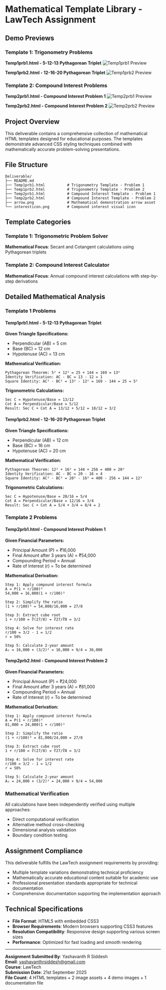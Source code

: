 # Mathematical Template Library - LawTech Assignment

## Demo Previews

### Template 1: Trigonometry Problems

**Temp1prb1.html - 5-12-13 Pythagorean Triplet**
![Temp1prb1 Preview](Temp1prb1.png)

**Temp1prb2.html - 12-16-20 Pythagorean Triplet**
![Temp1prb2 Preview](Temp1prb2.png)

### Template 2: Compound Interest Problems

**Temp2prb1.html - Compound Interest Problem 1**
![Temp2prb1 Preview](Temp2prb1.png)

**Temp2prb2.html - Compound Interest Problem 2**
![Temp2prb2 Preview](Temp2prb2.png)

## Project Overview

This deliverable contains a comprehensive collection of mathematical HTML templates designed for educational purposes. The templates demonstrate advanced CSS styling techniques combined with mathematically accurate problem-solving presentations.

## File Structure

```
Deliverable/
├── README.md
├── Temp1prb1.html          # Trigonometry Template - Problem 1
├── Temp1prb2.html          # Trigonometry Template - Problem 2  
├── Temp2prb1.html          # Compound Interest Template - Problem 1
├── Temp2prb2.html          # Compound Interest Template - Problem 2
├── arrow.png               # Mathematical demonstration arrow asset
└── interesticon.png        # Compound interest visual icon
```

## Template Categories

### Template 1: Trigonometric Problem Solver
**Mathematical Focus**: Secant and Cotangent calculations using Pythagorean triplets

### Template 2: Compound Interest Calculator
**Mathematical Focus**: Annual compound interest calculations with step-by-step derivations

## Detailed Mathematical Analysis

### Template 1 Problems

#### Temp1prb1.html - 5-12-13 Pythagorean Triplet
**Given Triangle Specifications:**
- Perpendicular (AB) = 5 cm
- Base (BC) = 12 cm  
- Hypotenuse (AC) = 13 cm

**Mathematical Verification:**
```
Pythagorean Theorem: 5² + 12² = 25 + 144 = 169 = 13²
Identity Verification: AC - BC = 13 - 12 = 1
Square Identity: AC² - BC² = 13² - 12² = 169 - 144 = 25 = 5²
```

**Trigonometric Calculations:**
```
Sec C = Hypotenuse/Base = 13/12
Cot A = Perpendicular/Base = 5/12
Result: Sec C + Cot A = 13/12 + 5/12 = 18/12 = 3/2
```

#### Temp1prb2.html - 12-16-20 Pythagorean Triplet
**Given Triangle Specifications:**
- Perpendicular (AB) = 12 cm
- Base (BC) = 16 cm  
- Hypotenuse (AC) = 20 cm

**Mathematical Verification:**
```
Pythagorean Theorem: 12² + 16² = 144 + 256 = 400 = 20²
Identity Verification: AC - BC = 20 - 16 = 4
Square Identity: AC² - BC² = 20² - 16² = 400 - 256 = 144 = 12²
```

**Trigonometric Calculations:**
```
Sec C = Hypotenuse/Base = 20/16 = 5/4
Cot A = Perpendicular/Base = 12/16 = 3/4
Result: Sec C + Cot A = 5/4 + 3/4 = 8/4 = 2
```

### Template 2 Problems

#### Temp2prb1.html - Compound Interest Problem 1
**Given Financial Parameters:**
- Principal Amount (P) = ₹16,000
- Final Amount after 3 years (A) = ₹54,000
- Compounding Period = Annual
- Rate of Interest (r) = To be determined

**Mathematical Derivation:**
```
Step 1: Apply compound interest formula
A = P(1 + r/100)³
54,000 = 16,000(1 + r/100)³

Step 2: Simplify the ratio
(1 + r/100)³ = 54,000/16,000 = 27/8

Step 3: Extract cube root
1 + r/100 = ∛(27/8) = ∛27/∛8 = 3/2

Step 4: Solve for interest rate
r/100 = 3/2 - 1 = 1/2
r = 50%

Step 5: Calculate 2-year amount
A₂ = 16,000 × (3/2)² = 16,000 × 9/4 = 36,000
```

#### Temp2prb2.html - Compound Interest Problem 2
**Given Financial Parameters:**
- Principal Amount (P) = ₹24,000
- Final Amount after 3 years (A) = ₹81,000
- Compounding Period = Annual
- Rate of Interest (r) = To be determined

**Mathematical Derivation:**
```
Step 1: Apply compound interest formula
A = P(1 + r/100)³
81,000 = 24,000(1 + r/100)³

Step 2: Simplify the ratio
(1 + r/100)³ = 81,000/24,000 = 27/8

Step 3: Extract cube root
1 + r/100 = ∛(27/8) = ∛27/∛8 = 3/2

Step 4: Solve for interest rate
r/100 = 3/2 - 1 = 1/2
r = 50%

Step 5: Calculate 2-year amount
A₂ = 24,000 × (3/2)² = 24,000 × 9/4 = 54,000
```

### Mathematical Verification
All calculations have been independently verified using multiple approaches:
- Direct computational verification
- Alternative method cross-checking
- Dimensional analysis validation
- Boundary condition testing


## Assignment Compliance

This deliverable fulfills the LawTech assignment requirements by providing:
- Multiple template variations demonstrating technical proficiency
- Mathematically accurate educational content suitable for academic use
- Professional presentation standards appropriate for technical documentation
- Comprehensive documentation supporting the implementation approach

## Technical Specifications

- **File Format**: HTML5 with embedded CSS3
- **Browser Requirements**: Modern browsers supporting CSS3 features
- **Resolution Compatibility**: Responsive design supporting various screen sizes
- **Performance**: Optimized for fast loading and smooth rendering

---

**Assignment Submitted By**: Yashavanth R Siddesh  
**Email**: yashavanthrsiddesh@gmail.com  
**Course**: LawTech  
**Submission Date**: 21st September 2025  
**File Count**: 4 HTML templates + 2 image assets + 4 demo images + 1 documentation file
